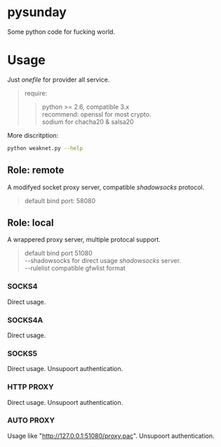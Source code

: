pysunday
========

Some python code for fucking world.

# Usage

Just *onefile* for provider all service.
> require:
>> python >= 2.6, compatible 3.x  
> recommend:
>> openssl for most crypto.  
>> sodium for chacha20 & salsa20

More discritption:

```sh
python weaknet.py --help
```

## Role: remote

A modifyed socket proxy server, compatible *shadowsocks* protocol.
> default bind port: 58080

## Role: local

A wrappered proxy server, multiple protocal support.
> default bind port 51080  
> --shadowsocks for direct usage *shadowsocks* server.  
> --rulelist compatible gfwlist format

### SOCKS4
Direct usage.

### SOCKS4A
Direct usage.

### SOCKS5
Direct usage. Unsupoort authentication.

### HTTP PROXY
Direct usage. Unsupoort authentication.

### AUTO PROXY
Usage like "http://127.0.0.1:51080/proxy.pac". Unsupoort authentication.


